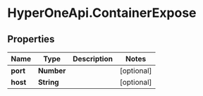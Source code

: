 # HyperOneApi.ContainerExpose

## Properties
Name | Type | Description | Notes
------------ | ------------- | ------------- | -------------
**port** | **Number** |  | [optional] 
**host** | **String** |  | [optional] 


